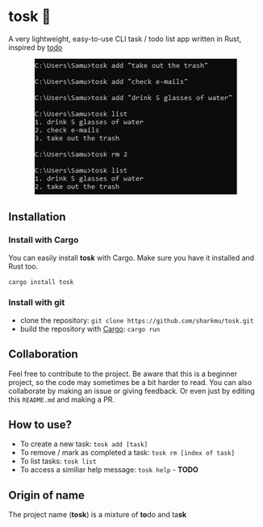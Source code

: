 # tosk 🚀
A very lightweight, easy-to-use CLI task / todo list app written in Rust, inspired by [todo](https://github.com/sioodmy/todo)

<p align="center">
   <img src="demo.png">
</p>

## Installation
### Install with Cargo
You can easily install **tosk** with Cargo. Make sure you have it installed and Rust too. 
```bash
cargo install tosk
```

### Install with git
- clone the repository: `git clone https://github.com/sharkmu/tosk.git`
- build the repository with [Cargo](https://crates.io/): `cargo run`

## Collaboration
Feel free to contribute to the project. Be aware that this is a beginner project, so the code may sometimes be a bit harder to read.
You can also collaborate by making an issue or giving feedback. Or even just by editing this `README.md` and making a PR.

## How to use?
- To create a new task: `tosk add [task]`
- To remove / mark as completed a task: `tosk rm [index of task]`
- To list tasks: `tosk list`
- To access a similiar help message: `tosk help` - **TODO**

## Origin of name
The project name (**tosk**) is a mixture of **to**do and ta**sk**